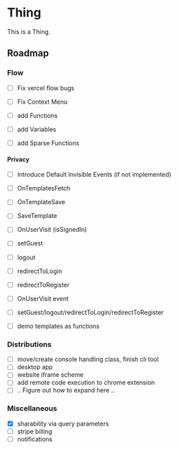 # Thing
This is a Thing.

## Roadmap

### Flow
- [ ] Fix vercel flow bugs
- [ ] Fix Context Menu

- [ ] add Functions
- [ ] add Variables
- [ ] add Sparse Functions


#### Privacy
- [ ] Introduce Default Invisible Events (if not implemented)

- [ ] OnTemplatesFetch
- [ ] OnTemplateSave
- [ ] SaveTemplate

- [ ] OnUserVisit (isSignedIn)
- [ ] setGuest
- [ ] logout
- [ ] redirectToLogin
- [ ] redirectToRegister
- [ ] OnUserVisit event
- [ ] setGuest/logout/redirectToLogin/redirectToRegister



- [ ] demo templates as functions

### Distributions
- [ ] move/create console handling class, finish cli tool
- [ ] desktop app
- [ ] website iframe scheme
- [ ] add remote code execution to chrome extension
- [ ] .. Figure out how to expand here .. 

### Miscellaneous
- [X] sharability via query parameters
- [ ] stripe billing
- [ ] notifications
